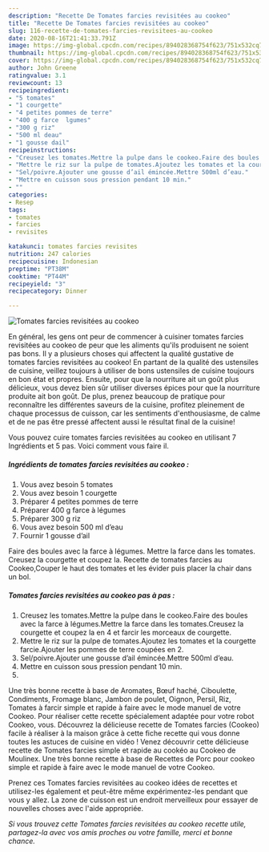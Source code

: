 ```yaml
---
description: "Recette De Tomates farcies revisitées au cookeo"
title: "Recette De Tomates farcies revisitées au cookeo"
slug: 116-recette-de-tomates-farcies-revisitees-au-cookeo
date: 2020-08-16T21:41:33.791Z
image: https://img-global.cpcdn.com/recipes/894028368754f623/751x532cq70/tomates-farcies-revisitees-au-cookeo-photo-principale-de-la-recette.jpg
thumbnail: https://img-global.cpcdn.com/recipes/894028368754f623/751x532cq70/tomates-farcies-revisitees-au-cookeo-photo-principale-de-la-recette.jpg
cover: https://img-global.cpcdn.com/recipes/894028368754f623/751x532cq70/tomates-farcies-revisitees-au-cookeo-photo-principale-de-la-recette.jpg
author: John Greene
ratingvalue: 3.1
reviewcount: 13
recipeingredient:
- "5 tomates"
- "1 courgette"
- "4 petites pommes de terre"
- "400 g farce  lgumes"
- "300 g riz"
- "500 ml deau"
- "1 gousse dail"
recipeinstructions:
- "Creusez les tomates.Mettre la pulpe dans le cookeo.Faire des boules avec la farce à légumes.Mettre la farce dans les tomates.Creusez la courgette et coupez la en 4 et farcir les morceaux de courgette."
- "Mettre le riz sur la pulpe de tomates.Ajoutez les tomates et la courgette farcie.Ajouter les pommes de terre coupées en 2."
- "Sel/poivre.Ajouter une gousse d’ail émincée.Mettre 500ml d’eau."
- "Mettre en cuisson sous pression pendant 10 min."
- ""
categories:
- Resep
tags:
- tomates
- farcies
- revisites

katakunci: tomates farcies revisites 
nutrition: 247 calories
recipecuisine: Indonesian
preptime: "PT38M"
cooktime: "PT44M"
recipeyield: "3"
recipecategory: Dinner

---
```



![Tomates farcies revisitées au cookeo](https://img-global.cpcdn.com/recipes/894028368754f623/751x532cq70/tomates-farcies-revisitees-au-cookeo-photo-principale-de-la-recette.jpg)

En général, les gens ont peur de commencer à cuisiner tomates farcies revisitées au cookeo de peur que les aliments qu'ils produisent ne soient pas bons. Il y a plusieurs choses qui affectent la qualité gustative de tomates farcies revisitées au cookeo! En partant de la qualité des ustensiles de cuisine, veillez toujours à utiliser de bons ustensiles de cuisine toujours en bon état et propres. Ensuite, pour que la nourriture ait un goût plus délicieux, vous devez bien sûr utiliser diverses épices pour que la nourriture produite ait bon goût. De plus, prenez beaucoup de pratique pour reconnaître les différentes saveurs de la cuisine, profitez pleinement de chaque processus de cuisson, car les sentiments d'enthousiasme, de calme et de ne pas être pressé affectent aussi le résultat final de la cuisine!

<!--inarticleads1-->

Vous pouvez cuire tomates farcies revisitées au cookeo en utilisant 7 Ingrédients et 5 pas. Voici comment vous faire il.

##### Ingrédients de tomates farcies revisitées au cookeo :

1. Vous avez besoin 5 tomates
1. Vous avez besoin 1 courgette
1. Préparer 4 petites pommes de terre
1. Préparer 400 g farce à légumes
1. Préparer 300 g riz
1. Vous avez besoin 500 ml d’eau
1. Fournir 1 gousse d’ail


Faire des boules avec la farce à légumes. Mettre la farce dans les tomates. Creusez la courgette et coupez la. Recette de tomates farcies au Cookeo,Couper le haut des tomates et les évider puis placer la chair dans un bol. 

<!--inarticleads2-->

##### Tomates farcies revisitées au cookeo pas à pas :

1. Creusez les tomates.Mettre la pulpe dans le cookeo.Faire des boules avec la farce à légumes.Mettre la farce dans les tomates.Creusez la courgette et coupez la en 4 et farcir les morceaux de courgette.
1. Mettre le riz sur la pulpe de tomates.Ajoutez les tomates et la courgette farcie.Ajouter les pommes de terre coupées en 2.
1. Sel/poivre.Ajouter une gousse d’ail émincée.Mettre 500ml d’eau.
1. Mettre en cuisson sous pression pendant 10 min.
1. 


Une très bonne recette à base de Aromates, Bœuf haché, Ciboulette, Condiments, Fromage blanc, Jambon de poulet, Oignon, Persil, Riz, Tomates à farcir simple et rapide à faire avec le mode manuel de votre Cookeo. Pour réaliser cette recette spécialement adaptée pour votre robot Cookeo, vous. Découvrez la délicieuse recette de Tomates farcies (Cookeo) facile à réaliser à la maison grâce à cette fiche recette qui vous donne toutes les astuces de cuisine en vidéo ! Venez découvrir cette délicieuse recette de Tomates farcies simple et rapide au cookéo au Cookeo de Moulinex. Une très bonne recette à base de Recettes de Porc pour cookeo simple et rapide à faire avec le mode manuel de votre Cookeo. 

<!--inarticleads1-->

<p>
Prenez ces Tomates farcies revisitées au cookeo idées de recettes et utilisez-les également et peut-être même expérimentez-les pendant que vous y allez. La zone de cuisson est un endroit merveilleux pour essayer de nouvelles choses avec l'aide appropriée.
</p>

<p>
<i>Si vous trouvez cette Tomates farcies revisitées au cookeo recette utile, partagez-la avec vos amis proches ou votre famille, merci et bonne chance.</i>
</p>
